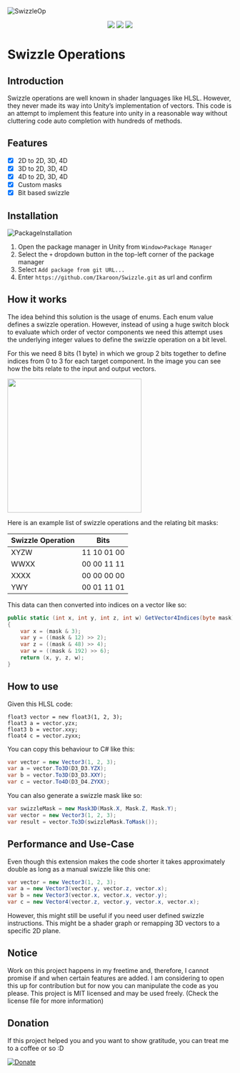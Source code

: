 ![SwizzleOp](https://user-images.githubusercontent.com/65419234/167270835-2e53e0ad-20c4-469f-82a7-b3ab759419d0.png)

<p align=center><a href="https://github.com/Ikaroon/com.ikaroon.swizzle/blob/master/LICENSE"><img src="https://badgen.net/github/license/Naereen/Strapdown.js"/></a>
<a href="https://GitHub.com/Ikaroon/com.ikaroon.swizzle/releases/"><img src="https://img.shields.io/badge/Release-1.0.0-green.svg"/></a>
<a href="https://www.paypal.com/donate/?hosted_button_id=UXXU2J55628VG"><img src="https://img.shields.io/badge/Donate-Paypal-blue.svg"/></a></p>

# Swizzle Operations
## Introduction
Swizzle operations are well known in shader languages like HLSL. However, they never made its way into Unity’s implementation of vectors.
This code is an attempt to implement this feature into unity in a reasonable way without cluttering code auto completion with hundreds of methods.

## Features
- [x] 2D to 2D, 3D, 4D
- [x] 3D to 2D, 3D, 4D
- [x] 4D to 2D, 3D, 4D
- [x] Custom masks
- [x] Bit based swizzle

## Installation

![PackageInstallation](https://user-images.githubusercontent.com/65419234/167270188-99300531-ec7e-45ea-89d9-612ec1d37eaf.png)
1. Open the package manager in Unity from `Window>Package Manager`
2. Select the `+` dropdown button in the top-left corner of the package manager
3. Select `Add package from git URL...`
4. Enter `https://github.com/Ikaroon/Swizzle.git` as url and confirm

## How it works
The idea behind this solution is the usage of enums. Each enum value defines a swizzle operation. However, instead of using a huge switch block to evaluate which order of vector components we need this attempt uses the underlying integer values to define the swizzle operation on a bit level.

For this we need 8 bits (1 byte) in which we group 2 bits together to define indices from 0 to 3 for each target component.
In the image you can see how the bits relate to the input and output vectors.

<img src="https://user-images.githubusercontent.com/65419234/161394579-9d6f6cb7-7fe0-4ab2-a635-acf7f3d08ab9.png" width="300" height="300">

Here is an example list of swizzle operations and the relating bit masks:

 Swizzle Operation | Bits 
-------------------|------------
XYZW               | 11 10 01 00
WWXX               | 00 00 11 11
XXXX               | 00 00 00 00
YWY                | 00 01 11 01

This data can then converted into indices on a vector like so:
```C#
public static (int x, int y, int z, int w) GetVector4Indices(byte mask)
{
	var x = (mask & 3);
	var y = ((mask & 12) >> 2);
	var z = ((mask & 48) >> 4);
	var w = ((mask & 192) >> 6);
	return (x, y, z, w);
}
```

## How to use
Given this HLSL code:
```HLSL
float3 vector = new float3(1, 2, 3);
float3 a = vector.yzx;
float3 b = vector.xxy;
float4 c = vector.zyxx;
```
You can copy this behaviour to C# like this:
```C#
var vector = new Vector3(1, 2, 3);
var a = vector.To3D(D3_D3.YZX);
var b = vector.To3D(D3_D3.XXY);
var c = vector.To4D(D3_D4.ZYXX);
```
You can also generate a swizzle mask like so:
```C#
var swizzleMask = new Mask3D(Mask.X, Mask.Z, Mask.Y);
var vector = new Vector3(1, 2, 3);
var result = vector.To3D(swizzleMask.ToMask());
```

## Performance and Use-Case
Even though this extension makes the code shorter it takes approximately double as long as a manual swizzle like this one:
```C#
var vector = new Vector3(1, 2, 3);
var a = new Vector3(vector.y, vector.z, vector.x);
var b = new Vector3(vector.x, vector.x, vector.y);
var c = new Vector4(vector.z, vector.y, vector.x, vector.x);
```
However, this might still be useful if you need user defined swizzle instructions. This might be a shader graph or remapping 3D vectors to a specific 2D plane.


## Notice
Work on this project happens in my freetime and, therefore, I cannot promise if and when certain features are added. I am considering to open this up for contribution but for now you can manipulate the code as you please. This project is MIT licensed and may be used freely. (Check the license file for more information)

## Donation
If this project helped you and you want to show gratitude, you can treat me to a coffee or so :D

[![Donate](https://img.shields.io/badge/Donate-Paypal-blue.svg)](https://www.paypal.com/donate/?hosted_button_id=UXXU2J55628VG)
